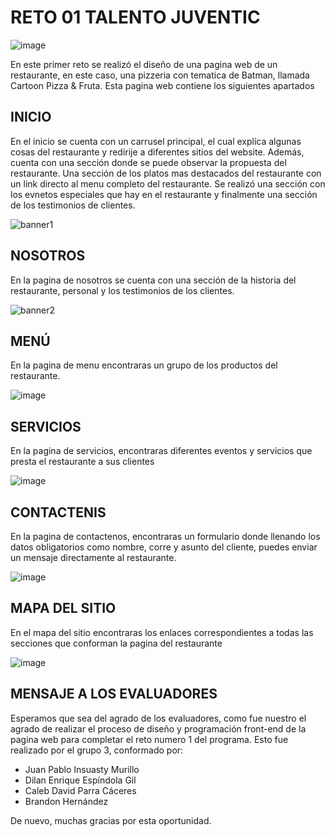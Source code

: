 # RETO 01 TALENTO JUVENTIC

![image](https://user-images.githubusercontent.com/88408551/133530498-3952db49-ab21-427c-b689-d806dfd41f5f.png)

En este primer reto se realizó el diseño de una pagina web de un restaurante, en este caso, una pizzeria con tematica de Batman, llamada Cartoon Pizza & Fruta. Esta pagina web contiene los siguientes apartados

## INICIO

En el inicio se cuenta con un carrusel principal, el cual explica algunas cosas del restaurante y redirije a diferentes sitios del website. Además, cuenta con una sección donde se puede observar la propuesta del restaurante. Una sección de los platos mas destacados del restaurante con un link directo al menu completo del restaurante. Se realizó una sección con los evnetos especiales que hay en el restaurante y finalmente una sección de los testimonios de clientes.

![banner1](https://user-images.githubusercontent.com/88408551/133532430-00b1b6cc-d358-4361-a342-d0c565826629.png)

## NOSOTROS

En la pagina de nosotros se cuenta con una sección de la historia del restaurante, personal y los testimonios de los clientes.

![banner2](https://user-images.githubusercontent.com/88408551/133532734-62ef55c3-d408-461f-aad5-ff6f998aa00b.png)

## MENÚ

En la pagina de menu encontraras un grupo de los productos del restaurante.

![image](https://user-images.githubusercontent.com/88408551/133532823-c6d63072-c1e4-471d-899c-5e0123d6dfbd.png)

## SERVICIOS

En la pagina de servicios, encontraras diferentes eventos y servicios que presta el restaurante a sus clientes

![image](https://user-images.githubusercontent.com/88408551/133532861-ce1e2ff4-9467-45fc-90c7-fd6aed6a9289.png)

## CONTACTENIS

En la pagina de contactenos, encontraras un formulario donde llenando los datos obligatorios como nombre, corre y asunto del cliente, puedes enviar un mensaje directamente al restaurante.

![image](https://user-images.githubusercontent.com/88408551/133532943-5a02e63c-1cbd-4dec-8956-ef04147042ca.png)

## MAPA DEL SITIO

En el mapa del sitio encontraras los enlaces correspondientes a todas las secciones que conforman la pagina del restaurante

![image](https://user-images.githubusercontent.com/88408551/133533045-a296101c-dad2-4803-bab0-ca2b314b6b9f.png)

## MENSAJE A LOS EVALUADORES

Esperamos que sea del agrado de los evaluadores, como fue nuestro el agrado de realizar el proceso de diseño y programación front-end de la pagina web para completar el reto numero 1 del programa. Esto fue realizado por el grupo 3, conformado por:

- Juan Pablo Insuasty Murillo
- Dilan Enrique Espíndola Gil
- Caleb David Parra Cáceres
- Brandon Hernández

De nuevo, muchas gracias por esta oportunidad.
